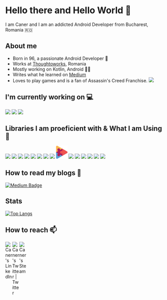# Hello there and Hello World 👋

I am Caner and I am an addicted Android Developer from Bucharest, Romania 🇷🇴 

## About me

- Born in 96, a passionate Android Developer 📱
- Works at [Thoughtoworks](https://www.linkedin.com/company/thoughtworks/mycompany/verification/), Romania
- Mostly working on Kotlin, Android 👨‍💻
- Writes what he learned on [Medium](https://medium.com/@gurescaner)
- Loves to play games and is a fan of Assassin's Creed Franchise. <img src="https://p1.hiclipart.com/preview/880/768/54/logo-of-masyaf-assassin-s-creed-assassin-s-creed-logo-png-clipart.jpg" width="36" /> 


## I'm currently working on 💻

<code><img src="https://www.vectorlogo.zone/logos/kotlinlang/kotlinlang-ar21.svg"></code>
<code><img src="https://www.vectorlogo.zone/logos/android/android-ar21.svg"></code>
<code><img src="https://www.vectorlogo.zone/logos/java/java-ar21.svg"></code>

## Libraries I am proeficient with & What I am Using 🧠
<img src="https://www.vectorlogo.zone/logos/android/android-icon.svg" width="36" />  <img 
src="https://www.vectorlogo.zone/logos/kotlinlang/kotlinlang-icon.svg"  width="36" /> <img 
src="https://www.vectorlogo.zone/logos/java/java-icon.svg"  width="36" />  <img
src="https://3.bp.blogspot.com/-e2YZvW-tLtU/WvQfZehnE_I/AAAAAAAARZw/_SyZiSQ7VNcC3EhBqBiEXOs6Rrt5NZnbACK4BGAYYCw/s1600/Screenshot%2Bat%2BMay%2B10%2B15-58-29.png"  width="84" /> <img 
src="https://3.bp.blogspot.com/-VVp3WvJvl84/X0Vu6EjYqDI/AAAAAAAAPjU/ZOMKiUlgfg8ok8DY8Hc-ocOvGdB0z86AgCLcBGAsYHQ/s1600/jetpack%2Bcompose%2Bicon_RGB.png"  width="40" />  <img
src="https://www.vectorlogo.zone/logos/git-scm/git-scm-icon.svg"  width="36" />  <img
src="https://miro.medium.com/max/800/1*hOir8SBFtIAHTng6F-VxIA.png"  width="84" />  <img
src="https://i0.wp.com/blog.fossasia.org/wp-content/uploads/2017/06/30_rxjava.png?fit=840%2C400&ssl=1"  width="84" />  <img
src="https://raw.githubusercontent.com/Hendriyawan/OfflineMP3/master/exoplayer.png" width="36"/> <img
src="https://miro.medium.com/max/1400/1*F8y1zUB-WjSqaWL6CIp0nw.png" width="84" />  <img 
src="https://upload.wikimedia.org/wikipedia/commons/thumb/c/c7/Google_Material_Design_Logo.svg/1024px-Google_Material_Design_Logo.svg.png"  width="36" /> <img 
src="https://www.vectorlogo.zone/logos/gradle/gradle-icon.svg"  width="36" />  <img 
src="https://www.vectorlogo.zone/logos/getpostman/getpostman-icon.svg"  width="36" /> <img 
src="https://api.nuget.org/v3-flatcontainer/karamunting.androidx.bumptech.glide.disklrucache/4.10.0-preview01/icon"  width="36" /> <img 
src="https://raw.githubusercontent.com/irontec/android-mvvm-example/master/logo.png"  width="36" /> 

## How to read my blogs 📑

[![Medium Badge](https://img.shields.io/badge/CanerGURES-Medium-blue?style=for-the-badge&logo=medium)](https://medium.com/@gurescaner)

## Stats

[![Top Langs](https://github-readme-stats.vercel.app/api/top-langs/?username=CanerGures&layout=compact&text_color=daf7dc&bg_color=151515&hide=css,html,php)](https://github.com/anuraghazra/github-readme-stats)

## How to reach 📫

<a href="https://www.linkedin.com/in/canergures/">
  <img align="left" alt="Caner's LinkedIn" width="22px" src="https://cdn.jsdelivr.net/npm/simple-icons@v3/icons/linkedin.svg" />
</a>
<a href="https://twitter.com/CanerGrs">
  <img align="left" alt="Caner's Twitter | Twitter" width="22px" src="https://cdn.jsdelivr.net/npm/simple-icons@v3/icons/twitter.svg" />
</a>
<a href="https://steamcommunity.com/profiles/76561198014887463">
  <img align="left" alt="Caner's Steam" width="22px" src="https://cdn.jsdelivr.net/npm/simple-icons@3.9.0/icons/steam.svg" />
</a>
